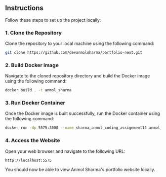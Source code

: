 ## Instructions

Follow these steps to set up the project locally:

### 1. Clone the Repository

Clone the repository to your local machine using the following command:

```bash
git clone https://github.com/devanmolsharma/portfolio-next.git
```

### 2. Build Docker Image

Navigate to the cloned repository directory and build the Docker image using the following command:

```bash
docker build . -t anmol_sharma
```

### 3. Run Docker Container

Once the Docker image is built successfully, run the Docker container using the following command:

```bash
docker run -dp 5575:3000 --name sharma_anmol_coding_assignment14 anmol_sharma
```

### 4. Access the Website

Open your web browser and navigate to the following URL:

```
http://localhost:5575
```

You should now be able to view Anmol Sharma's portfolio website locally.